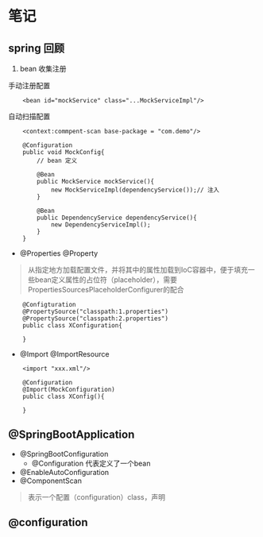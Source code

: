 
# 笔记

## spring 回顾

1. bean 收集注册

手动注册配置
````
    <bean id="mockService" class="...MockServiceImpl"/>
````
自动扫描配置
````    
    <context:commpent-scan base-package = "com.demo"/>
````

````
    @Configuration
    public void MockConfig{
        // bean 定义
        
        @Bean
        public MockService mockService(){
            new MockServiceImpl(dependencyService());// 注入
        }
        
        @Bean
        public DependencyService dependencyService(){
            new DependencyServiceImpl();
        }
    }
````

* @Properties @Property

> 从指定地方加载配置文件，并将其中的属性加载到IoC容器中，便于填充一些bean定义属性的占位符（placeholder），需要PropertiesSourcesPlaceholderConfigurer的配合
````
    @Configturation
    @PropertySource("classpath:1.properties")
    @PropertySource("classpath:2.properties")
    public class XConfiguration{
        
    }
````

* @Import @ImportResource

````
    <import "xxx.xml"/>
    
    @Configuration
    @Import(MockConfiguration)
    public class XConfig(){
        
    }
````
## @SpringBootApplication

* @SpringBootConfiguration
    * @Configuration 代表定义了一个bean
* @EnableAutoConfiguration
* @ComponentScan

> 表示一个配置（configuration）class，声明



## @configuration

